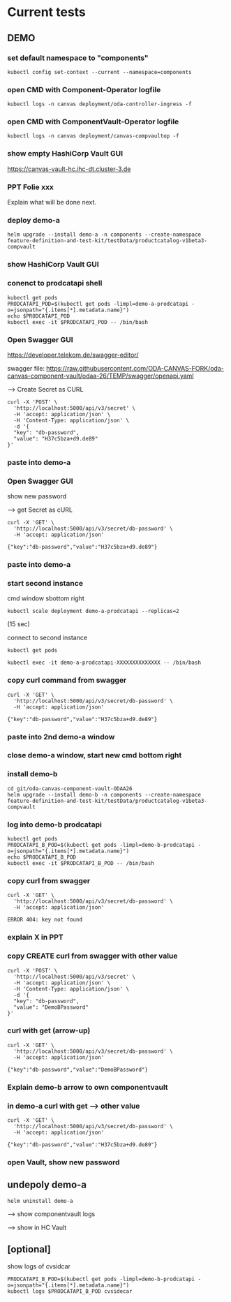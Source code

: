 # Current tests

## DEMO

### set default namespace to "components"

```
kubectl config set-context --current --namespace=components
```

### open CMD with Component-Operator logfile

```
kubectl logs -n canvas deployment/oda-controller-ingress -f
```

### open CMD with ComponentVault-Operator logfile

```
kubectl logs -n canvas deployment/canvas-compvaultop -f
```

### show empty HashiCorp Vault GUI


https://canvas-vault-hc.ihc-dt.cluster-3.de


### PPT Folie xxx

Explain what will be done next.


### deploy demo-a

```
helm upgrade --install demo-a -n components --create-namespace feature-definition-and-test-kit/testData/productcatalog-v1beta3-compvault
```

### show HashiCorp Vault GUI


### conenct to prodcatapi shell 

```
kubectl get pods
PRODCATAPI_POD=$(kubectl get pods -limpl=demo-a-prodcatapi -o=jsonpath="{.items[*].metadata.name}")
echo $PRODCATAPI_POD
kubectl exec -it $PRODCATAPI_POD -- /bin/bash
```

### Open Swagger GUI

https://developer.telekom.de/swagger-editor/

swagger file: https://raw.githubusercontent.com/ODA-CANVAS-FORK/oda-canvas-component-vault/odaa-26/TEMP/swagger/openapi.yaml


--> Create Secret as CURL

```
curl -X 'POST' \
  'http://localhost:5000/api/v3/secret' \
  -H 'accept: application/json' \
  -H 'Content-Type: application/json' \
  -d '{
  "key": "db-password",
  "value": "H37c5bza+d9.de89"
}'
```

### paste into demo-a

### Open Swagger GUI

show new password

--> get Secret as cURL

```
curl -X 'GET' \
  'http://localhost:5000/api/v3/secret/db-password' \
  -H 'accept: application/json'
```

```
{"key":"db-password","value":"H37c5bza+d9.de89"}
```

### paste into demo-a

### start second instance

cmd window sbottom right

```
kubectl scale deployment demo-a-prodcatapi --replicas=2
```

(15 sec)

connect to second instance

```
kubectl get pods

kubectl exec -it demo-a-prodcatapi-XXXXXXXXXXXXXX -- /bin/bash
```

### copy curl command from swagger

```
curl -X 'GET' \
  'http://localhost:5000/api/v3/secret/db-password' \
  -H 'accept: application/json'
```

```
{"key":"db-password","value":"H37c5bza+d9.de89"}
```


### paste into 2nd demo-a window

### close demo-a window, start new cmd bottom right

### install demo-b

```
cd git/oda-canvas-component-vault-ODAA26
helm upgrade --install demo-b -n components --create-namespace feature-definition-and-test-kit/testData/productcatalog-v1beta3-compvault
```

### log into demo-b prodcatapi

```
kubectl get pods
PRODCATAPI_B_POD=$(kubectl get pods -limpl=demo-b-prodcatapi -o=jsonpath="{.items[*].metadata.name}")
echo $PRODCATAPI_B_POD
kubectl exec -it $PRODCATAPI_B_POD -- /bin/bash
```

### copy curl from swagger


```
curl -X 'GET' \
  'http://localhost:5000/api/v3/secret/db-password' \
  -H 'accept: application/json'
```

```
ERROR 404: key not found
```


### explain X in PPT

### copy CREATE curl from swagger with other value

```
curl -X 'POST' \
  'http://localhost:5000/api/v3/secret' \
  -H 'accept: application/json' \
  -H 'Content-Type: application/json' \
  -d '{
  "key": "db-password",
  "value": "DemoBPassword"
}'
```

### curl with get (arrow-up)

```
curl -X 'GET' \
  'http://localhost:5000/api/v3/secret/db-password' \
  -H 'accept: application/json'
```

```
{"key":"db-password","value":"DemoBPassword"}
```

### Explain demo-b arrow to own componentvault

### in demo-a curl with get --> other value

```
curl -X 'GET' \
  'http://localhost:5000/api/v3/secret/db-password' \
  -H 'accept: application/json'
```

```
{"key":"db-password","value":"H37c5bza+d9.de89"}
```

### open Vault, show new password



## undepoly demo-a

```
helm uninstall demo-a
```

--> show componentvault logs

--> show in HC Vault


## [optional]

show logs of cvsidcar

```
PRODCATAPI_B_POD=$(kubectl get pods -limpl=demo-b-prodcatapi -o=jsonpath="{.items[*].metadata.name}")
kubectl logs $PRODCATAPI_B_POD cvsidecar
```